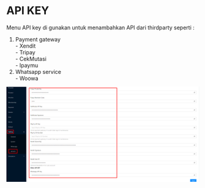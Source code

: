 # API KEY

Menu API key di gunakan untuk menambahkan API dari thirdparty seperti :&#x20;

1. Payment gateway\
   \- Xendit\
   \- Tripay\
   \- CekMutasi\
   \- Ipaymu
2. Whatsapp service\
   \- Woowa

![](<../../.gitbook/assets/image (17).png>)
